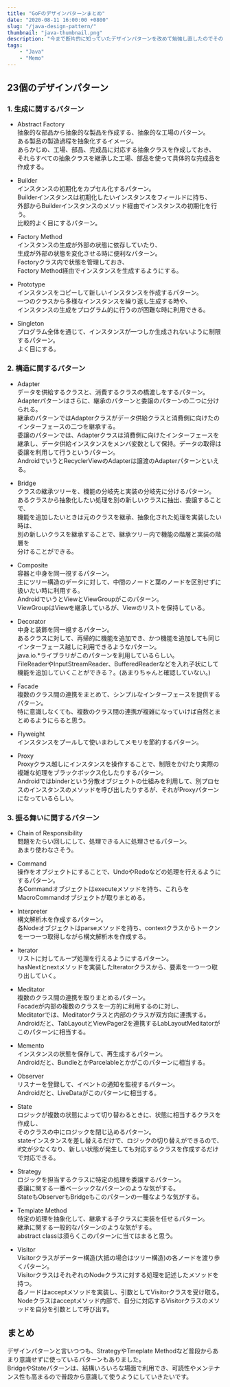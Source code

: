 ```yaml
---
title: "GoFのデザインパターンまとめ"
date: "2020-08-11 16:00:00 +0800"
slug: "/java-design-pattern/"
thumbnail: "java-thumbnail.png"
description: "今まで断片的に知っていたデザインパターンを改めて勉強し直したのでそのまとめです。"
tags:
    - "Java"
    - "Memo"
---
```


## 23個のデザインパターン

### 1. 生成に関するパターン

- Abstract Factory  
抽象的な部品から抽象的な製品を作成する、抽象的な工場のパターン。  
ある製品の製造過程を抽象化するイメージ。  
あらかじめ、工場、部品、完成品に対応する抽象クラスを作成しておき、  
それらすべての抽象クラスを継承した工場、部品を使って具体的な完成品を作成する。

- Builder  
インスタンスの初期化をカプセル化するパターン。  
Builderインスタンスは初期化したいインスタンスをフィールドに持ち、  
外部からBuilderインスタンスのメソッド経由でインスタンスの初期化を行う。  
比較的よく目にするパターン。

- Factory Method  
インスタンスの生成が外部の状態に依存していたり、  
生成が外部の状態を変化させる時に便利なパターン。  
Factoryクラス内で状態を管理しておき、  
Factory Method経由でインスタンスを生成するようにする。

- Prototype  
インスタンスをコピーして新しいインスタンスを作成するパターン。  
一つのクラスから多様なインスタンスを繰り返し生成する時や、  
インスタンスの生成をプログラム的に行うのが困難な時に利用できる。

- Singleton  
プログラム全体を通じて、インスタンスが一つしか生成されないように制限するパターン。  
よく目にする。


### 2. 構造に関するパターン

- Adapter  
データを供給するクラスと、消費するクラスの橋渡しをするパターン。  
Adapterパターンはさらに、継承のパターンと委譲のパターンの二つに分けられる。  
継承のパターンではAdapterクラスがデータ供給クラスと消費側に向けたのインターフェースの二つを継承する。  
委譲のパターンでは、Adapterクラスは消費側に向けたインターフェースを継承し、データ供給インスタンスをメンバ変数として保持。データの取得は委譲を利用して行うというパターン。  
AndroidでいうとRecyclerViewのAdapterは譲渡のAdapterパターンといえる。

- Bridge  
クラスの継承ツリーを、機能の分岐先と実装の分岐先に分けるパターン。  
あるクラスから抽象化したい処理を別の新しいクラスに抽出、委譲することで、  
機能を追加したいときは元のクラスを継承、抽象化された処理を実装したい時は、  
別の新しいクラスを継承することで、継承ツリー内で機能の階層と実装の階層を  
分けることができる。

- Composite  
容器と中身を同一視するパターン。  
主にツリー構造のデータに対して、中間のノードと葉のノードを区別せずに扱いたい時に利用する。  
AndroidでいうとViewとViewGroupがこのパターン。  
ViewGroupはViewを継承しているが、Viewのリストを保持している。

- Decorator  
中身と装飾を同一視するパターン。  
あるクラスに対して、再帰的に機能を追加でき、かつ機能を追加しても同じインターフェース越しに利用できるようなパターン。   
java.io.*ライブラリがこのパターンを利用しているらしい。  
FileReaderやInputStreamReader、BufferedReaderなどを入れ子状にして機能を追加していくことができる？。(あまりちゃんと確認していない。)

- Facade  
複数のクラス間の連携をまとめて、シンプルなインターフェースを提供するパターン。  
特に意識しなくても、複数のクラス間の連携が複雑になっていけば自然とまとめるようにらると思う。

- Flyweight  
インスタンスをプールして使いまわしてメモリを節約するパターン。

- Proxy  
Proxyクラス越しにインスタンスを操作することで、制限をかけたり実際の複雑な処理をブラックボックス化したりするパターン。  
Androidではbinderという分散オブジェクトの仕組みを利用して、別プロセスのインスタンスのメソッドを呼び出したりするが、それがProxyパターンになっているらしい。

### 3. 振る舞いに関するパターン

- Chain of Responsibility  
問題をたらい回しにして、処理できる人に処理させるパターン。  
あまり使わなさそう。

- Command  
操作をオブジェクトにすることで、UndoやRedoなどの処理を行えるようにするパターン。  
各Commandオブジェクトはexecuteメソッドを持ち、これらをMacroCommandオブジェクトが取りまとめる。

- Interpreter  
構文解析木を作成するパターン。  
各Nodeオブジェクトはparseメソッドを持ち、contextクラスからトークンを一つ一つ取得しながら構文解析木を作成する。

- Iterator  
リストに対してループ処理を行えるようにするパターン。  
hasNextとnextメソッドを実装したIteratorクラスから、要素を一つ一つ取り出していく。

- Meditator  
複数のクラス間の連携を取りまとめるパターン。  
Facadeが内部の複数のクラスを一方的に利用するのに対し、  
Meditatorでは、Meditatorクラスと内部のクラスが双方向に連携する。  
Androidだと、TabLayoutとViewPager2を連携するLabLayoutMeditatorがこのパターンに相当する。

- Memento  
インスタンスの状態を保存して、再生成するパターン。  
Androidだと、BundleとかParcelableとかがこのパターンに相当する。

- Observer  
リスナーを登録して、イベントの通知を監視するパターン。  
Androidだと、LiveDataがこのパターンに相当する。

- State  
ロジックが複数の状態によって切り替わるときに、状態に相当するクラスを作成し、  
そのクラスの中にロジックを閉じ込めるパターン。  
stateインスタンスを差し替えるだけで、ロジックの切り替えができるので、  
if文が少なくなり、新しい状態が発生しても対応するクラスを作成するだけで対応できる。  

- Strategy  
ロジックを担当するクラスに特定の処理を委譲するパターン。  
委譲に関する一番ベーシックなパターンのような気がする。  
StateもObserverもBridgeもこのパターンの一種なような気がする。

- Template Method  
特定の処理を抽象化して、継承する子クラスに実装を任せるパターン。  
継承に関する一般的なパターンのような気がする。  
abstract classは須らくこのパターンに当てはまると思う。

- Visitor  
Visitorクラスがデーター構造(大抵の場合はツリー構造)の各ノードを渡り歩くパターン。  
VisitorクラスはそれぞれのNodeクラスに対する処理を記述したメソッドを持つ。  
各ノードはacceptメソッドを実装し、引数としてVisitorクラスを受け取る。  
Nodeクラスはacceptメソッド内部で、自分に対応するVisitorクラスのメソッドを自分を引数として呼び出す。

## まとめ

デザインパターンと言いつつも、StrategyやTmeplate Methodなど普段からあまり意識せずに使っているパターンもありました。  
BridgeやStateパターンは、結構いろいろな場面で利用でき、可読性やメンテナンス性も高まるので普段から意識して使うようにしていきたいです。
